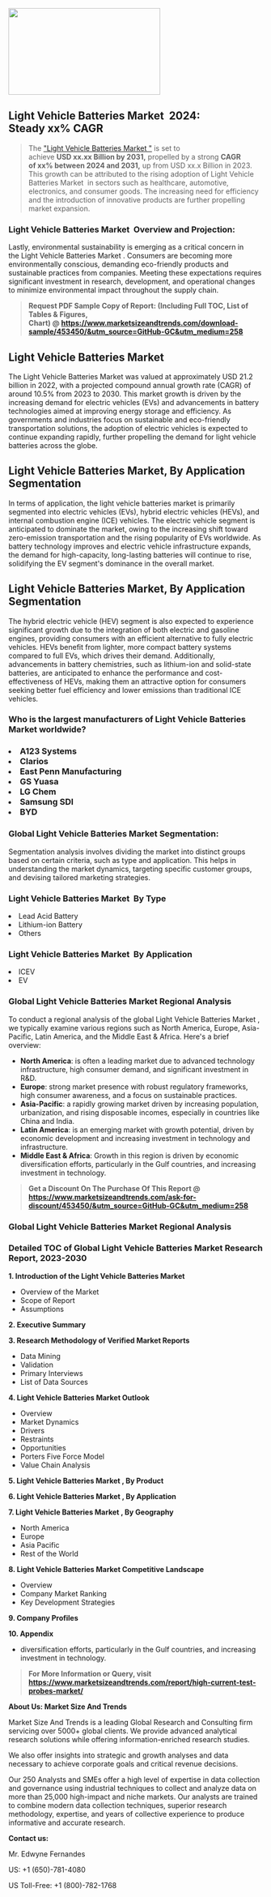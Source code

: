 <p><img class="alignnone size-medium wp-image-20088" src="https://ffe5etoiles.com/wp-content/uploads/2024/12/MST1-300x171.png" alt="" width="300" height="171" /></p><h2 id="ember46" class="ember-view reader-text-block__heading-2">Light Vehicle Batteries Market &nbsp;2024: Steady&nbsp;xx% CAGR</h2><blockquote id="ember47" class="ember-view reader-text-block__blockquote">The&nbsp;<a class="app-aware-link " href="https://www.marketsizeandtrends.com/download-sample/453450/&utm_source=GitHub-GC&utm_medium=258" target="_blank" data-test-app-aware-link="">"Light Vehicle Batteries Market "</a>&nbsp;is set to achieve&nbsp;<strong>USD&nbsp;xx.xx&nbsp;Billion by 2031,</strong>&nbsp;propelled by a strong&nbsp;<strong>CAGR of&nbsp;xx% between 2024 and 2031,</strong>&nbsp;up from USD xx.x Billion in 2023. This growth can be attributed to the rising adoption of&nbsp;Light Vehicle Batteries Market &nbsp;in sectors such as healthcare, automotive, electronics, and consumer goods. The increasing need for efficiency and the introduction of innovative products are further propelling market expansion.</blockquote><h3 id="ember48" class="ember-view reader-text-block__heading-3">Light Vehicle Batteries Market &nbsp;Overview and Projection:</h3><p id="ember49" class="ember-view reader-text-block__paragraph">Lastly, environmental sustainability is emerging as a critical concern in the&nbsp;Light Vehicle Batteries Market . Consumers are becoming more environmentally conscious, demanding eco-friendly products and sustainable practices from companies. Meeting these expectations requires significant investment in research, development, and operational changes to minimize environmental impact throughout the supply chain.</p><blockquote id="ember50" class="ember-view reader-text-block__blockquote"><strong>Request PDF Sample Copy of Report: (Including Full TOC, List of Tables &amp; Figures, Chart)&nbsp;@&nbsp;<strong><a href="https://www.marketsizeandtrends.com/download-sample/453450/&utm_source=GitHub-GC&utm_medium=258" target="_blank">https://www.marketsizeandtrends.com/download-sample/453450/&utm_source=GitHub-GC&utm_medium=258</a></strong></strong></blockquote><h3 class=""><h2>Light Vehicle Batteries Market</h2><p>The Light Vehicle Batteries Market was valued at approximately USD 21.2 billion in 2022, with a projected compound annual growth rate (CAGR) of around 10.5% from 2023 to 2030. This market growth is driven by the increasing demand for electric vehicles (EVs) and advancements in battery technologies aimed at improving energy storage and efficiency. As governments and industries focus on sustainable and eco-friendly transportation solutions, the adoption of electric vehicles is expected to continue expanding rapidly, further propelling the demand for light vehicle batteries across the globe.</p><h2>Light Vehicle Batteries Market, By Application Segmentation</h2><p>In terms of application, the light vehicle batteries market is primarily segmented into electric vehicles (EVs), hybrid electric vehicles (HEVs), and internal combustion engine (ICE) vehicles. The electric vehicle segment is anticipated to dominate the market, owing to the increasing shift toward zero-emission transportation and the rising popularity of EVs worldwide. As battery technology improves and electric vehicle infrastructure expands, the demand for high-capacity, long-lasting batteries will continue to rise, solidifying the EV segment's dominance in the overall market.</p><h2>Light Vehicle Batteries Market, By Application Segmentation</h2><p>The hybrid electric vehicle (HEV) segment is also expected to experience significant growth due to the integration of both electric and gasoline engines, providing consumers with an efficient alternative to fully electric vehicles. HEVs benefit from lighter, more compact battery systems compared to full EVs, which drives their demand. Additionally, advancements in battery chemistries, such as lithium-ion and solid-state batteries, are anticipated to enhance the performance and cost-effectiveness of HEVs, making them an attractive option for consumers seeking better fuel efficiency and lower emissions than traditional ICE vehicles.</p></h3><h3 id="" class="">Who is the largest manufacturers of&nbsp;Light Vehicle Batteries Market worldwide?</h3><h3 class=""></Li><Li>A123 Systems</Li><Li> Clarios</Li><Li> East Penn Manufacturing</Li><Li> GS Yuasa</Li><Li> LG Chem</Li><Li> Samsung SDI</Li><Li> BYD</h3><h3 id="ember53" class="ember-view reader-text-block__heading-3">Global&nbsp;Light Vehicle Batteries Market Segmentation:</h3><p id="ember54" class="ember-view reader-text-block__paragraph">Segmentation analysis involves dividing the market into distinct groups based on certain criteria, such as type and application. This helps in understanding the market dynamics, targeting specific customer groups, and devising tailored marketing strategies.</p><h3 id="" class="">Light Vehicle Batteries Market &nbsp;By Type</h3><p></Li><Li>Lead Acid Battery</Li><Li> Lithium-ion Battery</Li><Li> Others</p><h3 id="" class="">Light Vehicle Batteries Market &nbsp;By Application</h3><p class=""></Li><Li>ICEV</Li><Li> EV</p><h3 id="ember62" class="ember-view reader-text-block__heading-3">Global Light Vehicle Batteries Market Regional Analysis</h3><p id="ember63" class="ember-view reader-text-block__paragraph">To conduct a regional analysis of the global Light Vehicle Batteries Market , we typically examine various regions such as North America, Europe, Asia-Pacific, Latin America, and the Middle East &amp; Africa. Here's a brief overview:</p><ul><li><strong>North America</strong>: is often a leading market due to advanced technology infrastructure, high consumer demand, and significant investment in R&amp;D.</li><li><strong>Europe</strong>: strong market presence with robust regulatory frameworks, high consumer awareness, and a focus on sustainable practices.</li><li><strong>Asia-Pacific</strong>: a rapidly growing market driven by increasing population, urbanization, and rising disposable incomes, especially in countries like China and India.</li><li><strong>Latin America</strong>: is an emerging market with growth potential, driven by economic development and increasing investment in technology and infrastructure.</li><li><strong>Middle East &amp; Africa</strong>: Growth in this region is driven by economic diversification efforts, particularly in the Gulf countries, and increasing investment in technology.</li></ul><blockquote id="ember61" class="ember-view reader-text-block__blockquote"><strong>Get a Discount On The Purchase Of This Report @ <strong><a href="https://html-cleaner.com/" target="">https://www.marketsizeandtrends.com/ask-for-discount/453450/&utm_source=GitHub-GC&utm_medium=258</a></strong></strong></blockquote><h3 id="ember62" class="ember-view reader-text-block__heading-3">Global Light Vehicle Batteries Market Regional Analysis</h3><h3 id="" class="">Detailed TOC of Global Light Vehicle Batteries Market Research Report, 2023-2030</h3><p id="" class=""><strong>1. Introduction of the Light Vehicle Batteries Market </strong></p><ul><li>Overview of the Market</li><li>Scope of Report</li><li>Assumptions</li></ul><p id="" class=""><strong>2. Executive Summary</strong></p><p id="" class=""><strong>3. Research Methodology of Verified Market Reports</strong></p><ul><li>Data Mining</li><li>Validation</li><li>Primary Interviews</li><li>List of Data Sources</li></ul><p id="" class=""><strong>4. Light Vehicle Batteries Market Outlook</strong></p><ul><li>Overview</li><li>Market Dynamics</li><li>Drivers</li><li>Restraints</li><li>Opportunities</li><li>Porters Five Force Model</li><li>Value Chain Analysis</li></ul><p id="" class=""><strong>5. Light Vehicle Batteries Market , By Product</strong></p><p id="" class=""><strong>6. Light Vehicle Batteries Market , By Application</strong></p><p id="" class=""><strong>7. Light Vehicle Batteries Market , By Geography</strong></p><ul><li>North America</li><li>Europe</li><li>Asia Pacific</li><li>Rest of the World</li></ul><p id="" class=""><strong>8. Light Vehicle Batteries Market Competitive Landscape</strong></p><ul><li>Overview</li><li>Company Market Ranking</li><li>Key Development Strategies</li></ul><p id="" class=""><strong>9. Company Profiles</strong></p><p id="" class=""><strong>10. Appendix</strong></p><ul><li>diversification efforts, particularly in the Gulf countries, and increasing investment in technology.</li></ul><blockquote id="ember65" class="ember-view reader-text-block__blockquote"><strong>For More Information or Query, visit <strong><strong><a href="https://html-cleaner.com/" target="">https://www.marketsizeandtrends.com/report/high-current-test-probes-market/</a></strong></strong></strong></blockquote><p id="" class=""><strong>About Us: Market Size And Trends</strong></p><p id="" class="">Market Size And Trends is a leading Global Research and Consulting firm servicing over 5000+ global clients. We provide advanced analytical research solutions while offering information-enriched research studies.</p><p id="" class="">We also offer insights into strategic and growth analyses and data necessary to achieve corporate goals and critical revenue decisions.</p><p id="" class="">Our 250 Analysts and SMEs offer a high level of expertise in data collection and governance using industrial techniques to collect and analyze data on more than 25,000 high-impact and niche markets. Our analysts are trained to combine modern data collection techniques, superior research methodology, expertise, and years of collective experience to produce informative and accurate research.</p><p id="" class=""><strong>Contact us:</strong></p><p id="" class="">Mr. Edwyne Fernandes</p><p id="" class="">US: +1 (650)-781-4080</p><p id="" class="">US Toll-Free: +1 (800)-782-1768</p>
